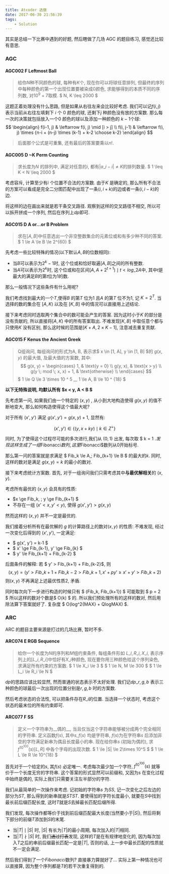 ```yaml
---
title: Atcoder 选做
date: 2017-06-30 21:56:39
tags:
    - Solution
---
```


其实是总结一下比赛中遇到的好题, 然后瞎做了几场 AGC 的题目练习, 感觉还比较有意思. 

<!--more-->
### AGC

#### AGC002 F Leftmost Ball
> 给你$N$种不同颜色的球, 每种有$K$个, 现在你可以将球任意排列, 但最终的序列中每种颜色的第一个出现位置要被染成$0$颜色, 求能够得到的本质不同的序列数, 对$10^9 + 7$取模.
$ N, K \leq 2000 $

这题正着处理没有什么思路, 但是如果从右往左来会比较好考虑.
我们可以记$f(i, j)$ 表示当前从右往左填剩下 $i$ 个 $0$ 颜色的球, 还剩下$j$ 种颜色没有放的方案数. 
那么每一次的决策就包括放入一个$0$ 颜色的球以及添加一种颜色的 $k-1$个球:
$$ 
\begin{align}
    f(i-1, j) & \leftarrow f(i, j) \mid [i > j] \\
    f(i, j-1) & \leftarrow f(i, j) \times {n-i + (n-j) \times (k-1) + k-2 \choose k-2}
\end{align}
$$
> 后面那个公式是可重集, 还有最后的答案要乘以$n!$.

#### AGC005 D ~K Perm Counting
> 求长度为$N$ 的排列中, 满足对任意的$i$, 都有$|a\_i - i| \neq K$的排列数量. 
$ 1 \leq K < N \leq 2000 $

考虑容斥, 计算至少有$i$ 个位置不合法的方案数.
由于$K$ 是确定的, 那么所有不合法的方案可以看成是完全二分图匹配中出现了一条$(i, i+k)$的边或者一条$(i, i-k)$的边.

将这样的边在画出来就是若干条交叉路径.
观察到这样的交叉路径不相交, 所以可以拆开拼成一个序列, 然后在序列上$dp$即可.

#### AGC015 D A or...or B Problem
> 求在$[A, B]$中任意选出一个非空整数集合的元素位或和有多少种不同的答案.
$ 1 \le A \le B \le 2^{60} $

先考虑一些比较特殊的情况(以下默认$A, B$的位数相同):

- 当$B$可以表示为$2^k - 1$时, 这个位或和恰好取遍$[A, B]$之间的所有整数.
- 当$A$可以表示为$2^k$时, 这个位或和在区间$[A, A + 2^{t+1}) \mid t < log\_2 A$中, 其中$t$是最大的满足$B$的第$t$位为$1$的数.

那么一般情况下这些条件有什么用呢?

我们考虑找到最大的一个$T$,使得$B$ 的第$T$ 位为$1$ 且$A$ 的第$T$ 位不为$1$, 记 $K = 2 ^ T$.
当选择的数的集合在 $[A, K)$ 以及在 $[K, B]$ 中的情况可以直接用上述结论.

接下来考虑同时选取两个集合中的数可能会产生的答案.
因为这时小于$K$ 的部分是没有贡献的, 所以直接将$[A, K)$ 中的所有答案取出. 不难发现$[K, B]$ 中取任意个都与只使用$K$ 没有区别, 那么这时候的范围是$[K+A, 2\times K-1]$, 注意减去重复贡献.

#### AGC015 F Kenus the Ancient Greek
> Q组询问, 每组询问的形式为A, B, 表示求$ x \in [1, A], y \in [1, B] $的 $g(x, y)$ 的最大值, 及最大值的方案数, 其中: 
$$
g(x, y) = 
\begin{cases} 
    1, & \text{y = 0} \\
    g(y, x), & \text{x > y} \\
    g(y \; mod \; x, x) + 1, & \text{otherwise} \\
\end{cases}
$$
$ 1 \le Q \le 3 \times 10 ^ 5 \,\,, 1 \le A, B \le 10 ^ {18} $

**以下无特殊说明, 均默认所有 $x < y, A < B $**

先考虑第一问, 如果我们由一个特定的 $(x, y)$ , 从小到大地构造使得 $g(x, y)$ 的值不断地变大, 那么如何构造使得这个值最大呢?

对于所有 $(x', y')$ 满足 $g(x', y') = g(x, y) + 1$, 显然有:

$$ 
(x', y') \in \{ (y, x + ky) \mid k \in Z^+ \} 
$$

同时, 为了使得这个过程尽可能的多次进行,我们从 $(0, 1)$ 出发, 每次取 $ k = 1 $. 
发现这样生成了一组$Fibonacci$数列, 这里$Fibonacci$数列从0开始标号. 

那么第一问的答案就是求满足 $ Fib\_k \le A,\; Fib\_{k+1} \le B $ 的最大的$k$.
同时, 这样的数对是满足 $g(x, y) = k$ 的最小的数对.

接下来考虑统计方案数.
首先, 对于一组询问我们只需考虑其中**与最优解相关**的 $(x, y)$.

考虑所有最优的 $(x, y)$ 会具有的性质:
- $x \ge Fib\_k, \; y \ge Fib\_{k+1} $
- 不存在一组 $(x' < x, y' < y)$, 使得 $g(x', y') > g(x, y)$

然而这样的 $(x, y)$ 并不一定是最优的.

我们接着分析所有在最优解的 $g$ 的计算路径上的数对$(x, y)$ 的性质:
不难发现, 经过一次变化后得到的 $(x', y')$, 一定满足:

- $ g(x', y') = k-1 $
- $ x' \ge Fib\_{k-1}, y' \ge Fib\_{k} $
- $ y' \le Fib\_{k+1} + Fib\_{k-2} $

后面条件的解释: 
若 $ y' > Fib\_{k+1} + Fib\_{k-2}$, 则 
    $$ (x, y) = (y' > Fib\_{k+1} + Fib\_{k-2} > Fib\_{k+1}, x' + py' \ge x' + y' > Fib\_{k+2})$$ 
则$(x, y)$ 不再满足上述最优性质2, 矛盾.

同时每次向下一步进行构造的时候只有 $ (Fib\_k, Fib\_{k+1}) $ 可能取到 $ p = 2 $ 所以这样的数对个数是$ O(k) $ 的.
所以我们预处理所有的这样的数对, 然后用除法算下答案就好了.
复杂度 $ O(log^2{MAX} + QlogMAX) $.

### ARC
ARC 的题目主要来源是打过的几场比赛, 暂时不多.

#### ARC074 E RGB Sequence
> 给你一个长度为$N$的序列和$M$组约束条件, 每组条件形如 $L\_i, R\_i, X\_i$, 表示序列上的$[L\_i, R\_i]$中恰好有$X\_i$种颜色, 现在要你用三种颜色给这个序列染色, 求满足所有约束的方案数.
$ 1 \le X\_i \le 3 $
$ 1 \le N, M \le 300 $
$ 1 \le L\_i \le R\_i \le N $

$dp$的思路应该比较显然, 然而普通的状态表示不太好处理.
我们记$dp\_{r, g, b}$ 表示三种颜色的球最后一次出现的位置分别是$r, g, b$ 时的方案数. 

然后考虑状态的合法性, 可以把条件存在$R\_i$的位置. 当选择一个状态时, 考虑这个状态的最末位的所有约束即可. 

#### ARC077 F SS
> 定义一个字符串为__偶的__, 当且仅当这个字符串能够被分成两个完全相同的字符串.
定义函数$f(s)$, 其中$s, f(s)$ 均是字符串, $f(s)$为在字符串$s$ 后添加非空的字符满足新串为偶且长度最小的串.
现在给你串$s$ (初始为偶的), 求$f^{10^{100}}(s)[L, R]$ 中各个字母的出现次数.
$ 1 \le |S| \le 2\times 10^5 $
$ 1 \le L \le R \le 10^{18} $

首先对于一个给定的$s$, 其$f(s)$ 必定唯一.
考虑每次最少加一个字符, $f^{10^{100}}(s)$ 就等价于一个长度无穷的字符串.
这个答案的形式显然可以前缀和, 又因为$s$ 在变化过程中始终是偶的, 实际上我们只需要关注左半部分的字符.

我们从最简单的一次操作来考虑.
记初始的字符串$s$ 为$SS$, 记一次变化之后左边的部分为$ST$, 那么得到的新串就是$STST$. 
要使得加的字符长度最小, 就要在$S$中找到最长前后缀匹配长度, 这时$T$就是$S$去掉最长匹配后缀所得.

我们发现, 每次操作都等价于找到前后缀匹配最大长度(当然要小于$|S|$), 然后将剩下部分的前缀$T$添加到$S$的末尾.

- 当$|T| \mid |S|$ 时, $|S|$ 有长为$|T|$的最小周期, 每次加入的$|T|$相同.
- 当$|T| \nmid|S|$ 时, 我们~~通过打表~~发现, 这样的$T$是在有规律地变化的, 因为每次加入$T$之后的串前后缀最长匹配一定是$|T|$, 否则的话, 上一步中最长匹配的性质就不一定会满足.

然后我们得到了一个$Fibonacci$数列? 直接暴力算就好了...
实际上第一种情况也可以直接算, 因为整个序列都是$T$的若干次重复得到的.

